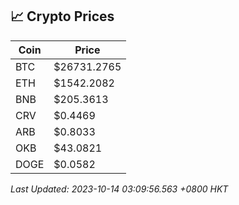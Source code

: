 ## 📈 Crypto Prices

| Coin | Price |
| ---- | ----- |
| BTC | $26731.2765 |
| ETH | $1542.2082 |
| BNB | $205.3613 |
| CRV | $0.4469 |
| ARB | $0.8033 |
| OKB | $43.0821 |
| DOGE | $0.0582 |

_Last Updated: 2023-10-14 03:09:56.563 +0800 HKT_